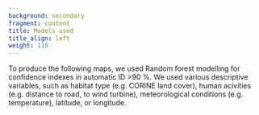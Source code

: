 ```yaml
---
background: secondary
fragment: content
title: Models used
title_align: left
weight: 110
---
```


To produce the following maps, we used Random forest modelling for confidence indexes in automatic ID >90 %. We used various descriptive variables, such as habitat type (e.g. CORINE land cover), human acivities (e.g. distance to road, to wind turbine), meteorological conditions (e.g. temperature), latitude, or longitude.

